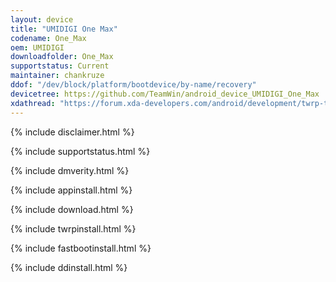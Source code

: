 ```yaml
---
layout: device
title: "UMIDIGI One Max"
codename: One_Max
oem: UMIDIGI
downloadfolder: One_Max
supportstatus: Current
maintainer: chankruze
ddof: "/dev/block/platform/bootdevice/by-name/recovery"
devicetree: https://github.com/TeamWin/android_device_UMIDIGI_One_Max
xdathread: "https://forum.xda-developers.com/android/development/twrp-twrp-3-3-0-0-umidigi-one-max-t3926615"
---
```


{% include disclaimer.html %}

{% include supportstatus.html %}

{% include dmverity.html %}

{% include appinstall.html %}

{% include download.html %}

{% include twrpinstall.html %}

{% include fastbootinstall.html %}

{% include ddinstall.html %}
